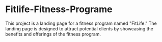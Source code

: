 # Fitlife-Fitness-Programe
This project is a landing page for a fitness program named "FitLife." The landing page is designed to attract potential clients by showcasing the benefits and offerings of the fitness program.
